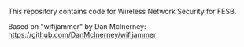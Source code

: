 This repository contains code for Wireless Network Security for FESB.

Based on "wifijammer" by Dan McInerney: https://github.com/DanMcInerney/wifijammer